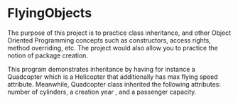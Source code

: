 # FlyingObjects
The purpose of this project is to practice class inheritance, and other Object Oriented Programming concepts such as constructors, access rights, method overriding, etc. The project would also allow you to practice the notion of package creation.

This program demonstrates inheritance by having for instance a Quadcopter which is a Helicopter that additionally has max flying speed attribute. Meanwhile, Quadcopter class inherited the following attributes: number of cylinders, a creation year , and a passenger capacity.
